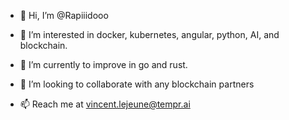 - 👋 Hi, I’m @Rapiiidooo

- 👀 I’m interested in docker, kubernetes, angular, python, AI, and blockchain.

- 🌱 I’m currently to improve in go and rust.

- 💞️ I’m looking to collaborate with any blockchain partners

- 📫 Reach me at vincent.lejeune@tempr.ai
